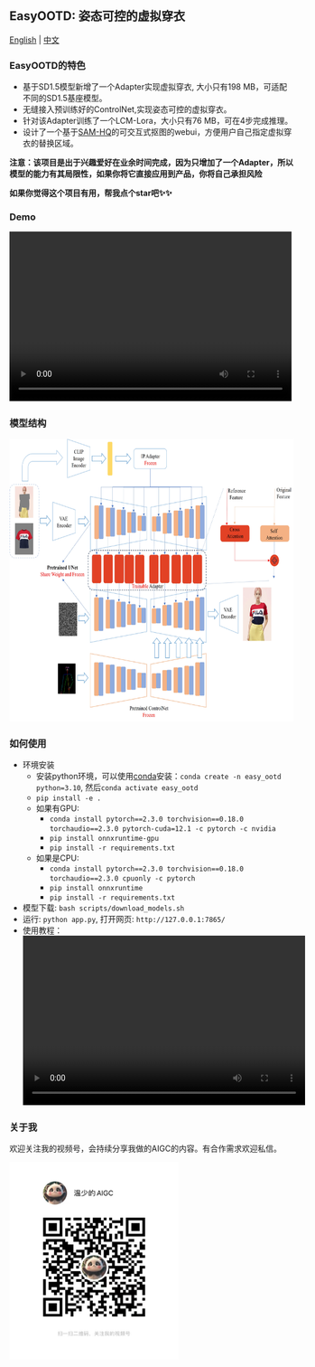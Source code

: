 ## EasyOOTD: 姿态可控的虚拟穿衣
<a href="README.md">English</a> | <a href="README_CN.md">中文</a>

### EasyOOTD的特色
* 基于SD1.5模型新增了一个Adapter实现虚拟穿衣, 大小只有198 MB，可适配不同的SD1.5基座模型。
* 无缝接入预训练好的ControlNet,实现姿态可控的虚拟穿衣。
* 针对该Adapter训练了一个LCM-Lora，大小只有76 MB，可在4步完成推理。
* 设计了一个基于[SAM-HQ](https://github.com/SysCV/sam-hq)的可交互式抠图的webui，方便用户自己指定虚拟穿衣的替换区域。

**注意：该项目是出于兴趣爱好在业余时间完成，因为只增加了一个Adapter，所以模型的能力有其局限性，如果你将它直接应用到产品，你将自己承担风险**

**如果你觉得这个项目有用，帮我点个star吧✨✨**

### Demo
<video src="https://github.com/user-attachments/assets/082ec10c-aa6a-4931-8229-ade11f3a8e2e" controls="controls" width="500" height="300">您的浏览器不支持播放该视频！</video>

### 模型结构
<img src="assets/introductions/model.jpg" alt="视频号" width="768" height="500">

### 如何使用
* 环境安装
  * 安装python环境，可以使用[conda](https://github.com/conda-forge/miniforge)安装：`conda create -n easy_ootd python=3.10`, 然后`conda activate easy_ootd`
  * `pip install -e .`
  * 如果有GPU:
    * `conda install pytorch==2.3.0 torchvision==0.18.0 torchaudio==2.3.0 pytorch-cuda=12.1 -c pytorch -c nvidia`
    * `pip install onnxruntime-gpu`
    * `pip install -r requirements.txt`
  * 如果是CPU:
    * `conda install pytorch==2.3.0 torchvision==0.18.0 torchaudio==2.3.0 cpuonly -c pytorch`
    * `pip install onnxruntime`
    * `pip install -r requirements.txt`
* 模型下载: `bash scripts/download_models.sh`
* 运行: `python app.py`, 打开网页: `http://127.0.0.1:7865/`
* 使用教程：
<video src="https://github.com/user-attachments/assets/fe472102-7b0e-4f35-9292-b442a203ff09" controls="controls" width="500" height="300">您的浏览器不支持播放该视频！</video>


### 关于我
欢迎关注我的视频号，会持续分享我做的AIGC的内容。有合作需求欢迎私信。

<img src="assets/introductions/shipinhao.jpg" alt="视频号" width="300" height="350">